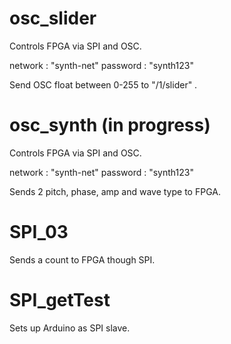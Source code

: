 # osc_slider
Controls FPGA via SPI and OSC.

 network : "synth-net"
 password : "synth123"

Send OSC float between 0-255 to  "/1/slider" .

# osc_synth (in progress)
Controls FPGA via SPI and OSC.

 network : "synth-net"
 password : "synth123"

Sends 2  pitch, phase, amp and wave type to FPGA.

# SPI_03
Sends a count to FPGA though SPI.

# SPI_getTest
Sets up Arduino as SPI slave.
